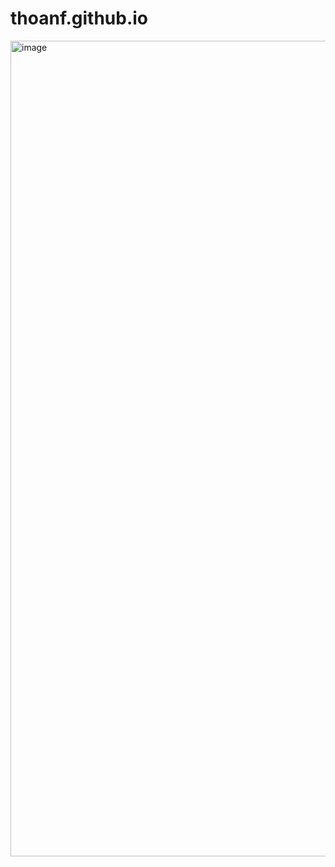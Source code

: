 # thoanf.github.io

<img width="1305" alt="image" src="https://user-images.githubusercontent.com/111202933/220820969-d32b18f3-e570-446a-9b9b-111db5050da6.png">
